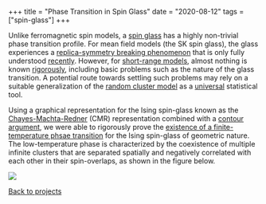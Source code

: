 +++
title = "Phase Transition in Spin Glass"
date = "2020-08-12"
tags = ["spin-glass"]
+++

Unlike ferromagnetic spin models, a [spin glass](https://en.wikipedia.org/wiki/Spin_glass) has a highly non-trivial phase transition profile. For mean field models (the SK spin glass), the glass experiences a [replica-symmetry breaking phenomenon](http://www.lptms.u-psud.fr/membres/mezard/Pdf/84_MPSTV_JDP.pdf) that is only fully understood [recently](https://arxiv.org/abs/1112.1003). However, for [short-range models](https://arxiv.org/abs/cond-mat/9906076), almost nothing is known [rigorously](https://www.springer.com/gp/book/9783764357771), including basic problems such as the nature of the glass transition. A potential route towards settling such problems may rely on a suitable generalization of the [random cluster model](https://en.wikipedia.org/wiki/Random_cluster_model) as a [universal](https://arxiv.org/abs/1711.02338) statistical tool.

<!--more-->

<p>
Using a graphical representation for the Ising spin-glass known as the <a href="https://www.sciencedirect.com/science/article/abs/pii/S0378437196004384" target="_blank">Chayes-Machta-Redner</a> (CMR) representation combined with a <a href="https://arxiv.org/abs/1401.7894" target="_blank">contour argument</a>, we were able to rigorously prove the <a href="https://arxiv.org/abs/2105.01188" target="_blank">existence of a finite-temperature phsae transition</a> for the Ising spin-glass of geometric nature. The low-temperature phase is characterized by the coexistence of multiple infinite clusters that are separated spatially and negatively correlated with each other in their spin-overlaps, as shown in the figure below.
</p>

![](/img/post/const.png)

[Back to projects](/post)